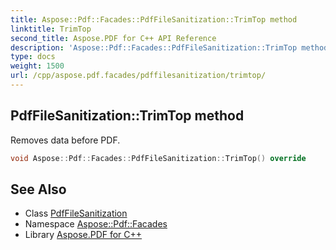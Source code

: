 ```yaml
---
title: Aspose::Pdf::Facades::PdfFileSanitization::TrimTop method
linktitle: TrimTop
second_title: Aspose.PDF for C++ API Reference
description: 'Aspose::Pdf::Facades::PdfFileSanitization::TrimTop method. Removes data before PDF in C++.'
type: docs
weight: 1500
url: /cpp/aspose.pdf.facades/pdffilesanitization/trimtop/
---
```

## PdfFileSanitization::TrimTop method


Removes data before PDF.

```cpp
void Aspose::Pdf::Facades::PdfFileSanitization::TrimTop() override
```

## See Also

* Class [PdfFileSanitization](../)
* Namespace [Aspose::Pdf::Facades](../../)
* Library [Aspose.PDF for C++](../../../)
